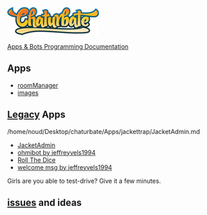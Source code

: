[![Chaturbate](./logo.png?raw=true "Chaturbate")
](https://chaturbate.com/)

[Apps & Bots Programming Documentation](https://chaturbate.com/apps/docs)

## Apps

- [roomManager](https://github.com/noud/chaturbate/blob/master/noud41/roomManager.md)
- [images](https://github.com/noud/images/blob/master/README.md)

## [Legacy](https://en.wikipedia.org/wiki/Legacy) Apps

/home/noud/Desktop/chaturbate/Apps/jackettrap/JacketAdmin.md


- [JacketAdmin](https://github.com/noud/chaturbate/blob/master/jackettrap/JacketAdmin.md)
- [ohmibot by jeffreyvels1994](hhttps://github.com/noud/chaturbate/blob/master/jeffreyvels1994/ohmibot_by_jeffreyvels1994.md)
- [Roll The Dice](https://github.com/noud/chaturbate/blob/master/jeffreyvels1994/Roll_The_Dice.md)
- [welcome msg by jeffreyvels1994](https://github.com/noud/chaturbate/blob/master/jeffreyvels1994/welcome_msg_by_jeffreyvels1994.md)

Girls are you able to test-drive? Give it a few minutes.

## [issues](https://github.com/noud/chaturbate/issues) and ideas